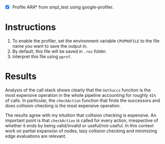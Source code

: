 - [x] Profile ARA* from smpl_test using google-profiler.

Instructions
============

1. To enable the profiler, set the environment variable ``CPUPROFILE`` to the file name you want to save the output in.
2. By default, this file will be saved in ``.ros`` folder.
3. Interpret this file using ``pprof``.

Results
=======

Analysis of the call stack shows clearly that the ``GetSuccs`` function is the most expensive operation in the whole pipeline accounting for roughly ``41%`` of calls. In particular, the ``checkAction`` function that finds the successors and does collision-checking is the most expensive operation.

The results agree with my intuition that collision checking is expensive. An important point is that ``checkAction`` is called for every action, irrespective of whether it ends by being valid/invalid or useful/not-useful. In this context work on partial expansion of nodes, lazy collision checking and minimizing edge evaluations are relevant.
